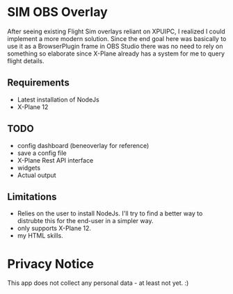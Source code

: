 # SIM OBS Overlay

After seeing existing Flight Sim overlays reliant on XPUIPC, I realized I could implement a more modern solution. Since the end goal here was basically to use it as a BrowserPlugin frame in OBS Studio there was no need to rely on something so elaborate since X-Plane already has a system for me to query flight details.

## Requirements

- Latest installation of NodeJs
- X-Plane 12

## TODO

- config dashboard (beneoverlay for reference)
- save a config file
- X-Plane Rest API interface
- widgets
- Actual output

## Limitations

- Relies on the user to install NodeJs. I'll try to find a better way to distrubte this for the end-user in a simpler way.
- only supports X-Plane 12.
- my HTML skills.

# Privacy Notice

This app does not collect any personal data - at least not yet. :)

